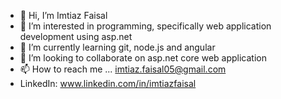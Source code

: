 - 👋 Hi, I’m Imtiaz Faisal
- 👀 I’m interested in programming, specifically web application development using asp.net
- 🌱 I’m currently learning git, node.js and angular
- 💞️ I’m looking to collaborate on asp.net core web application
- 📫 How to reach me ... imtiaz.faisal05@gmail.com
- LinkedIn: www.linkedin.com/in/imtiazfaisal


